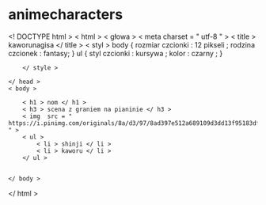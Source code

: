 # animecharacters
<! DOCTYPE html >
< html >
    < głowa >
    < meta  charset = " utf-8 " >
        < title > kaworunagisa </ title >
        < styl >
        body {
        rozmiar czcionki :  12 pikseli ;
        rodzina czcionek : fantasy;
        }
        ul {
        styl czcionki  :  kursywa ;
        kolor :  czarny ;
        }
        
        </ style >
        
    </ head >
    < body >
        
        < h1 > nom </ h1 >
        < h3 > scena z graniem na pianinie </ h3 >
        < img  src = " https://i.pinimg.com/originals/8a/d3/97/8ad397e512a689109d3dd13f95183df3.jpg " >
        < ul >
            < li > shinji </ li >
            < li > kaworu </ li >
        </ ul >
        
        
    </ body >
</ html >